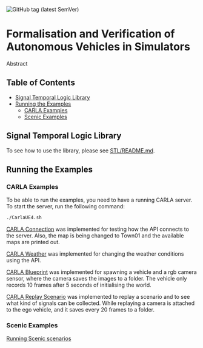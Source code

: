 ![GitHub tag (latest SemVer)](https://img.shields.io/github/tag/carla-simulator/scenario_runner.svg)

Formalisation and Verification of Autonomous Vehicles in Simulators
========================
Abstract


Table of Contents
-----------------
- [Signal Temporal Logic Library](#signal-temporal-logic-library)
- [Running the Examples](#running-the-examples)
  - [CARLA Examples](#carla-examples)
  - [Scenic Examples](#scenic-examples)

Signal Temporal Logic Library
-----------------------------
To see how to use the library, please see [STL/README.md](STL/README.md).

Running the Examples
---------------------
### CARLA Examples
To be able to run the examples, you need to have a running CARLA server. To start the server, run the following command:
```bash
./CarlaUE4.sh
```

[CARLA Connection](CARLA%20examples/carla_connection.py) was implemented for testing how the API connects to the server. Also, the map is being changed to Town01 and the available maps are printed out.

[CARLA Weather](CARLA%20examples/carla_weather.py) was implemented for changing the weather conditions using the API.

[CARLA Blueprint](CARLA%20examples/carla_blueprint.py) was implemented for spawning a vehicle and a rgb camera sensor, where the camera saves the images to a folder. The vehicle only records 10 frames after 5 seconds of initialising the world.

[CARLA Replay Scenario](CARLA%20examples/replay_scenario.py) was implemented to replay a scenario and to see what kind of signals can be collected. While replaying a camera is attached to the ego vehicle, and it saves every 20 frames to a folder.


### Scenic Examples
[Running Scenic scenarios](Scenic%20examples/run_scenario.py)